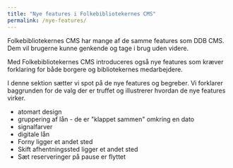 ```yaml
---
title: "Nye features i Folkebibliotekernes CMS"
permalink: /nye-features/
---
```


Folkebibliotekernes CMS har mange af de samme features som DDB CMS. Dem vil brugerne kunne genkende og tage i brug uden videre.

Med Folkebibliotekernes CMS introduceres også nye features som kræver forklaring for både borgere og bibliotekernes medarbejdere. 

I denne sektion sætter vi spot på de nye features og begreber. Vi forklarer baggrunden for de valg der er truffet og illustrerer hvordan de nye features virker.


- atomart design
- gruppering af lån - de er "klappet sammen" omkring en dato
- signalfarver
- digitale lån
- Forny ligger et andet sted
- Skift afhentningssted ligger et andet sted
- Sæt reserveringer på pause er flyttet
